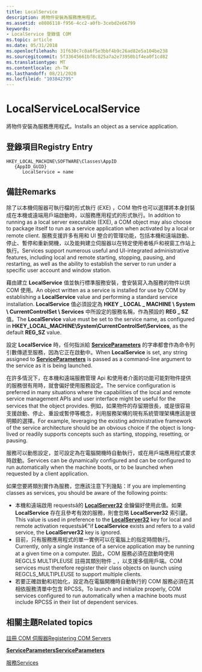 ```yaml
---
title: LocalService
description: 將物件安裝為服務應用程式。
ms.assetid: e8086118-f956-4cc2-a0fb-3cebd2e66799
keywords:
- LocalService 登錄值 COM
ms.topic: article
ms.date: 05/31/2018
ms.openlocfilehash: 31f630c7c0a6f5e3bbf4b9c26ad82e5a104be238
ms.sourcegitcommit: 5f33645661bf8c825a7a2e73950b1f4ea0f1cd82
ms.translationtype: MT
ms.contentlocale: zh-TW
ms.lasthandoff: 08/21/2020
ms.locfileid: "103842795"
---
```

# <a name="localservice"></a><span data-ttu-id="b3aea-104">LocalService</span><span class="sxs-lookup"><span data-stu-id="b3aea-104">LocalService</span></span>

<span data-ttu-id="b3aea-105">將物件安裝為服務應用程式。</span><span class="sxs-lookup"><span data-stu-id="b3aea-105">Installs an object as a service application.</span></span>

## <a name="registry-entry"></a><span data-ttu-id="b3aea-106">登錄項目</span><span class="sxs-lookup"><span data-stu-id="b3aea-106">Registry Entry</span></span>

```
HKEY_LOCAL_MACHINE\SOFTWARE\Classes\AppID
   {AppID_GUID}
      LocalService = name
```

## <a name="remarks"></a><span data-ttu-id="b3aea-107">備註</span><span class="sxs-lookup"><span data-stu-id="b3aea-107">Remarks</span></span>

<span data-ttu-id="b3aea-108">除了以本機伺服器可執行檔的形式執行 (EXE) ，COM 物件也可以選擇將本身封裝成在本機或遠端用戶端啟動時，以服務應用程式的形式執行。</span><span class="sxs-lookup"><span data-stu-id="b3aea-108">In addition to running as a local server executable (EXE), a COM object may also choose to package itself to run as a service application when activated by a local or remote client.</span></span> <span data-ttu-id="b3aea-109">服務支援許多有用和 UI 整合的管理功能，包括本機和遠端啟動、停止、暫停和重新開機，以及能夠建立伺服器以在特定使用者帳戶和視窗工作站上執行。</span><span class="sxs-lookup"><span data-stu-id="b3aea-109">Services support numerous useful and UI-integrated administrative features, including local and remote starting, stopping, pausing, and restarting, as well as the ability to establish the server to run under a specific user account and window station.</span></span>

<span data-ttu-id="b3aea-110">藉由建立 **LocalService** 值並執行標準服務安裝，會安裝寫入為服務的物件以供 COM 使用。</span><span class="sxs-lookup"><span data-stu-id="b3aea-110">An object written as a service is installed for use by COM by establishing a **LocalService** value and performing a standard service installation.</span></span> <span data-ttu-id="b3aea-111">**LocalService** 值必須設定為 **HKEY \_ LOCAL \_ MACHINE \\ System \\ CurrentControlSet \\ Services** 中所設定的服務名稱，作為預設的 **REG \_ SZ** 值。</span><span class="sxs-lookup"><span data-stu-id="b3aea-111">The **LocalService** value must be set to the service name, as configured in **HKEY\_LOCAL\_MACHINE\\System\\CurrentControlSet\\Services**, as the default **REG\_SZ** value.</span></span>

<span data-ttu-id="b3aea-112">設定 **LocalService** 時，任何指派給 [**ServiceParameters**](serviceparameters.md) 的字串都會作為命令列引數傳遞至服務，因為它正在啟動中。</span><span class="sxs-lookup"><span data-stu-id="b3aea-112">When **LocalService** is set, any string assigned to [**ServiceParameters**](serviceparameters.md) is passed as a command-line argument to the service as it is being launched.</span></span>

<span data-ttu-id="b3aea-113">在許多情況下，在本機和遠端服務管理 Api 和使用者介面的功能可能對物件提供的服務很有用時，就會偏好使用服務設定。</span><span class="sxs-lookup"><span data-stu-id="b3aea-113">The service configuration is preferred in many situations where the capabilities of the local and remote service management APIs and user interface might be useful for the services that the object provides.</span></span> <span data-ttu-id="b3aea-114">例如，如果物件的存留期很長，或是很容易支援啟動、停止、重設或暫停等概念，利用服務架構的現有系統管理架構應該是很明顯的選擇。</span><span class="sxs-lookup"><span data-stu-id="b3aea-114">For example, leveraging the existing administrative framework of the service architecture should be an obvious choice if the object is long-lived or readily supports concepts such as starting, stopping, resetting, or pausing.</span></span>

<span data-ttu-id="b3aea-115">服務可以動態設定，並可設定為在電腦開機時自動執行，或在用戶端應用程式要求時啟動。</span><span class="sxs-lookup"><span data-stu-id="b3aea-115">Services can be dynamically configured and can be configured to run automatically when the machine boots, or to be launched when requested by a client application.</span></span>

<span data-ttu-id="b3aea-116">如果您要將類別實作為服務，您應該注意下列幾點：</span><span class="sxs-lookup"><span data-stu-id="b3aea-116">If you are implementing classes as services, you should be aware of the following points:</span></span>

-   <span data-ttu-id="b3aea-117">本機和遠端啟用 requestsâ的 [**LocalServer32**](localserver32.md) 金鑰偏好使用此值。如果 **LocalService** 存在且參考有效的服務，則會忽略 **LocalServer32** 索引鍵。</span><span class="sxs-lookup"><span data-stu-id="b3aea-117">This value is used in preference to the [**LocalServer32**](localserver32.md) key for local and remote activation requestsâ€”if **LocalService** exists and refers to a valid service, the **LocalServer32** key is ignored.</span></span>
-   <span data-ttu-id="b3aea-118">目前，只有服務應用程式的單一實例可以在電腦上的指定時間執行。</span><span class="sxs-lookup"><span data-stu-id="b3aea-118">Currently, only a single instance of a service application may be running at a given time on a computer.</span></span> <span data-ttu-id="b3aea-119">因此，COM 服務必須在啟動時使用 REGCLS MULTIPLEUSE 註冊其類別物件 \_ ，以支援多個用戶端。</span><span class="sxs-lookup"><span data-stu-id="b3aea-119">COM services must therefore register their class objects on launch using REGCLS\_MULTIPLEUSE to support multiple clients.</span></span>
-   <span data-ttu-id="b3aea-120">若要正確啟動和初始化，設定為在電腦開機時自動執行的 COM 服務必須在其相依服務清單中包含 RPCSS。</span><span class="sxs-lookup"><span data-stu-id="b3aea-120">To launch and initialize properly, COM services configured to run automatically when a machine boots must include RPCSS in their list of dependent services.</span></span>

## <a name="related-topics"></a><span data-ttu-id="b3aea-121">相關主題</span><span class="sxs-lookup"><span data-stu-id="b3aea-121">Related topics</span></span>

<dl> <dt>

[<span data-ttu-id="b3aea-122">註冊 COM 伺服器</span><span class="sxs-lookup"><span data-stu-id="b3aea-122">Registering COM Servers</span></span>](registering-com-servers.md)
</dt> <dt>

[<span data-ttu-id="b3aea-123">**ServiceParameters**</span><span class="sxs-lookup"><span data-stu-id="b3aea-123">**ServiceParameters**</span></span>](serviceparameters.md)
</dt> <dt>

[<span data-ttu-id="b3aea-124">服務</span><span class="sxs-lookup"><span data-stu-id="b3aea-124">Services</span></span>](/windows/desktop/Services/services)
</dt> </dl>

 

 